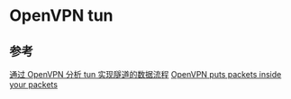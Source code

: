 # OpenVPN tun

## 参考

[通过 OpenVPN 分析 tun 实现隧道的数据流程](https://www.junmajinlong.com/virtual/network/data_flow_about_openvpn/)
[OpenVPN puts packets inside your packets](http://www.saminiir.com/openvpn-puts-packets-inside-your-packets/)
